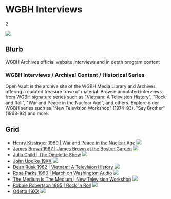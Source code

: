 # WGBH Interviews

2

![](https://s3.amazonaws.com/wgbhstocksales.org/clip_2.png)

## Blurb

WGBH Archives official website Interviews and in depth program content

### WGBH Interviews / Archival Content / Historical Series

Open Vault is the archive site of the WGBH Media Library and Archives, offering
a curated treasure trove of material. Browse annotated interviews from WGBH signature
series such as "Vietnam: A Television History", "Rock and Roll", "War and Peace in the
Nuclear Age", and others. Explore older WGBH series such as "New Television Workshop"
(1974-93), "Say Brother" (1968-82) and more.

## Grid

- [Henry Kissinger 1989 | War and Peace in the Nuclear Age](/todo) ![](http://placehold.it/272x152)
- [James Brown 1967 | James Brown at the Boston Garden](/todo) ![](http://placehold.it/272x152)
- [Julia Child | The Omelette Show](/todo) ![](http://placehold.it/272x152)
- [John Updike 19XX](/todo) ![](http://placehold.it/272x152)
- [Dean Rusk 1982 | Vietnam: A Television History](/todo) ![](http://placehold.it/272x152)
- [Rosa Parks 1963 | March on Washington Audio](/todo) ![](http://placehold.it/272x152)
- [The Medium is The Medium | New Television Workshop](/todo) ![](http://placehold.it/272x152)
- [Robbie Robertson 1995 | Rock 'n Roll](/todo) ![](http://placehold.it/272x152)
- [Odetta 19XX](/todo) ![](http://placehold.it/272x152)